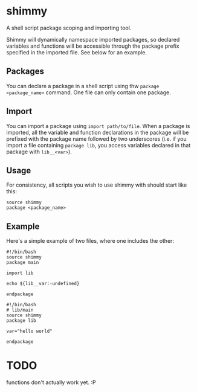 # shimmy
A shell script package scoping and importing tool.

Shimmy will dynamically namespace imported packages, so declared variables and functions will be accessible through the package prefix specified in the imported file. See below for an example.

## Packages
You can declare a package in a shell script using thw `package <package_name>` command. One file can only contain one package.

## Import
You can import a package using `import path/to/file`. When a package is imported, all the variable and function declarations in the package will be prefixed with the package name followed by two underscores (i.e. if you import a file containing `package lib`, you access variables declared in that package with `lib__<var>`).

## Usage
For consistency, all scripts you wish to use shimmy with should start like this:

```
source shimmy
package <package_name>
```

## Example
Here's a simple example of two files, where one includes the other:

```
#!/bin/bash
source shimmy
package main

import lib

echo ${lib__var:-undefined}

endpackage
```

```
#!/bin/bash
# lib/main
source shimmy
package lib

var="hello world"

endpackage
```

# TODO
functions don't actually work yet. :P
